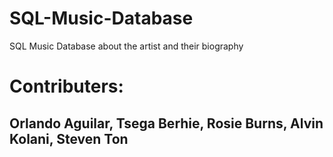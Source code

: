 # SQL-Music-Database
SQL Music Database about the artist and their biography

# Contributers:
## Orlando Aguilar, Tsega Berhie, Rosie Burns, Alvin Kolani, Steven Ton 
